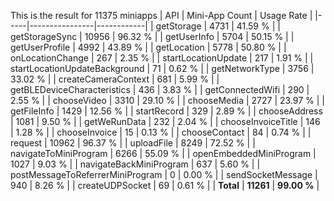 This is the result for 11375 miniapps
| API | Mini-App Count | Usage Rate |
|-----|----------------|------------|
| getStorage | 4731 | 41.59 % |
| getStorageSync | 10956 | 96.32 % |
| getUserInfo | 5704 | 50.15 % |
| getUserProfile | 4992 | 43.89 % |
| getLocation | 5778 | 50.80 % |
| onLocationChange | 267 | 2.35 % |
| startLocationUpdate | 217 | 1.91 % |
| startLocationUpdateBackground | 71 | 0.62 % |
| getNetworkType | 3756 | 33.02 % |
| createCameraContext | 681 | 5.99 % |
| getBLEDeviceCharacteristics | 436 | 3.83 % |
| getConnectedWifi | 290 | 2.55 % |
| chooseVideo | 3310 | 29.10 % |
| chooseMedia | 2727 | 23.97 % |
| getFileInfo | 1429 | 12.56 % |
| startRecord | 329 | 2.89 % |
| chooseAddress | 1081 | 9.50 % |
| getWeRunData | 232 | 2.04 % |
| chooseInvoiceTitle | 146 | 1.28 % |
| chooseInvoice | 15 | 0.13 % |
| chooseContact | 84 | 0.74 % |
| request | 10962 | 96.37 % |
| uploadFile | 8249 | 72.52 % |
| navigateToMiniProgram | 6266 | 55.09 % |
| openEmbeddedMiniProgram | 1027 | 9.03 % |
| navigateBackMiniProgram | 637 | 5.60 % |
| postMessageToReferrerMiniProgram | 0 | 0.00 % |
| sendSocketMessage | 940 | 8.26 % |
| createUDPSocket | 69 | 0.61 % |
| **Total** | **11261** | **99.00 %** |
